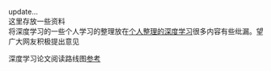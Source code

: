 update...    
这里存放一些资料  
将深度学习的一些个人学习的整理放在[个人整理的深度学习](https://www.gitbook.com/book/peterchenyijie/deep_learning/details)很多内容有些纰漏。望广大网友积极提出意见


深度学习论文阅读路线图[参考](Deep_Learning_Papers_Reading_Roadmap.md)

